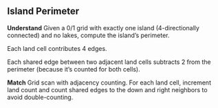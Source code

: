 ## Island Perimeter
**Understand**
Given a 0/1 grid with exactly one island (4-directionally connected) and no lakes, compute the island’s perimeter.

Each land cell contributes 4 edges.

Each shared edge between two adjacent land cells subtracts 2 from the perimeter (because it’s counted for both cells).

**Match**
Grid scan with adjacency counting. For each land cell, increment land count and count shared edges to the down and right neighbors to avoid double-counting.
